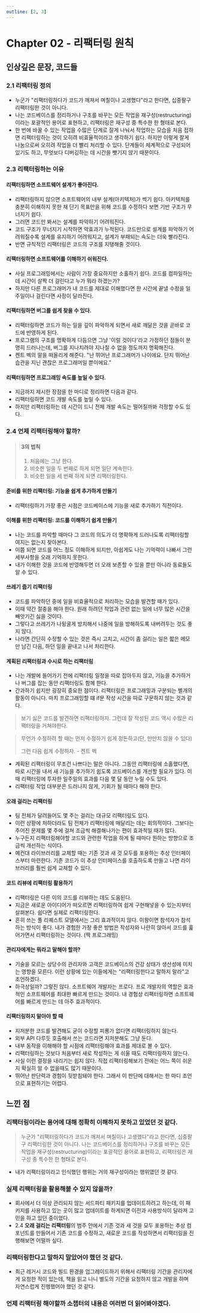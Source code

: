 ```yaml
---
outline: [2, 3]
---
```

# Chapter 02 - 리팩터링 원칙

## 인상깊은 문장, 코드들

### 2.1 리팩터링 정의

- 누군가 "리팩터링하다가 코드가 깨져서 며칠이나 고생했다"라고 한다면, 십중팔구 리팩터링한 것이 아니다.
- 나는 코드베이스를 정리하거나 구조를 바꾸는 모든 작업을 재구성(restructuring)이라는 포괄적인 용어로 표현하고, 리팩터링은 재구성 중 특수한 한 형태로 본다.
- 한 번에 바꿀 수 있는 작업을 수많은 단계로 잘게 나눠서 작업하는 모습을 처음 접하면 리팩터링하는 것이 오히려 비효율적이라고 생각하기 쉽다. 하지만 이렇게 잘게 나눔으로써 오히려 작업을 더 빨리 처리할 수 있다. 단계들이 체계적으로 구성되어 있기도 하고, 무엇보다 디버깅하는 데 시간을 뺏기지 않기 때문이다.

### 2.3 리팩터링하는 이유

#### 리팩터링하면 소프트웨어 설계가 좋아진다.

- 리팩터링하지 않으면 소프트웨어의 내부 설계(아키텍처)가 썩기 쉽다. 아키텍처를 충분히 이해하지 못한 채 단기 목표만을 위해 코드를 수정하다 보면 기반 구조가 무너지기 쉽다.
- 그러면 코드만 봐서는 설계를 파악하기 어려워진다.
- 코드 구조가 무너지기 시작하면 악효과가 누적된다. 코드만으로 설계를 파악하기 어려워질수록 설계를 유지하기 어려워지고, 설계가 부패되는 속도는 더욱 빨라진다.
- 반면 규칙적인 리팩터링은 코드의 구조를 지탱해줄 것이다.

#### 리팩터링하면 소프트웨어를 이해하기 쉬워진다.

- 사실 프로그래밍에서는 사람이 가장 중요하지만 소홀하기 쉽다. 코드를 컴파일하는 데 시간이 살짝 더 걸린다고 누가 뭐라 하겠는가?
- 하지만 다른 프로그래머가 내 코드를 제대로 이해했다면 한 시간에 끝낼 수정을 일주일이나 걸린다면 사정이 달라진다.

#### 리팩터링하면 버그를 쉽게 찾을 수 있다.

- 리팩터링하면 코드가 하는 일을 깊이 파악하게 되면서 새로 깨달은 것을 곧바로 코드에 반영하게 된다.
- 프로그램의 구조를 명확하게 다듬으면 그냥 '이럴 것이다'라고 가정하던 점들이 분명히 드러나는데, 버그를 지나치려야 지나칠 수 없을 정도까지 명확해진다.
- 켄트 벡의 말을 떠올리게 해준다. "난 뛰어난 프로그래머가 나이에요. 단지 뛰어난 습관을 지닌 괜찮은 프로그래머일 뿐이에요."

#### 리팩터링하면 프로그래밍 속도를 높일 수 있다.

- 지금까지 제시한 장점을 한 마디로 정리하면 다음과 같다.
- 리팩터링하면 코드 개발 속도를 높일 수 있다.
- 하지만 리팩터링하는 데 시간이 드니 전체 개발 속도는 떨어질까봐 걱정할 수도 있다.

### 2.4 언제 리팩터링해야 할까?

> #### 3의 법칙
>
> 1. 처음에는 그냥 한다.
> 2. 비슷한 일을 두 번째로 하게 되면 일단 계속한다.
> 3. 비슷한 일을 세 번째 하게 되면 리팩터링한다.

#### 준비를 위한 리팩터링: 기능을 쉽게 추가하게 만들기

- 리팩터링하기 가장 좋은 시점은 코드베이스에 기능을 새로 추가하기 직전이다.

#### 이해를 위한 리팩터링: 코드를 이해하기 쉽게 만들기

- 나는 코드를 파악할 때마다 그 코드의 의도가 더 명확하게 드러나도록 리팩터링할 여지는 없는지 찾아본다.
- 이쯤 되면 코드를 어느 정도 이해하게 되지만, 아쉽게도 나는 기억력이 나빠서 그런 세부사항을 오래 기억하지 못한다.
- 내가 이해한 것을 코드에 반영해두면 더 오래 보존할 수 있을 뿐만 아니라 동료들도 알 수 있다.

#### 쓰레기 줍기 리팩터링

- 코드를 파악하던 중에 일을 비효율적으로 처리하는 모습을 발견할 때가 있다.
- 이때 약간 절충을 해야 한다. 원래 하려던 작업과 관련 없는 일에 너무 많은 시간을 빼앗기긴 싫을 것이다.
- 그렇다고 쓰레기가 나뒹굴게 방치해서 나중에 일을 방해하도록 내버려두는 것도 좋지 않다.
- 나라면 간단히 수정할 수 있는 것은 즉시 고치고, 시간이 좀 걸리는 일은 짧은 메모만 남긴 다음, 하던 일을 끝내고 나서 처리한다.

#### 계획된 리팩터링과 수시로 하는 리팩터링

- 나는 개발에 들어가기 전에 리팩터링 일정을 따로 잡아두지 않고, 기능을 추가하거나 버그를 잡는 동안 리팩터링도 함께 한다.
- 간과하기 쉽지만 굉장히 중요한 점이다. 리팩터링은 프로그래밍과 구분되는 별개의 활동이 아니다. 마치 프로그래밍할 떄 if문 작성 시간을 따로 구문하지 않는 것과 같다.

> 보기 싫은 코드를 발견하면 리팩터링하자. 그런데 잘 작성된 코드 역시 수많은 리팩터링을 거쳐야한다.

> 무언가 수정하려 할 때는 먼저 수정하기 쉽게 정돈하고(단, 만만치 않을 수 있다)
>
> 그런 다음 쉽게 수정하자. - 켄트 벡

- 계획된 리팩터링이 무조건 나쁘다는 말은 아니다. 그동안 리팩터링에 소홀했다면, 따로 시간을 내서 새 기능을 추가하기 쉽도록 코드베이스를 개선할 필요가 있다. 이때 리팩터링에 투자한 일주일의 효과를 다음 몇 달 동안 누릴 수도 있다.
- 리팩터링 작업 대부분은 드러나지 않게, 기회가 될 때마다 해야 한다.

#### 오래 걸리는 리팩터링

- 팀 전체가 달려들어도 몇 주는 걸리는 대규모 리팩터링도 있다.
- 이런 상황에 처하더라도 팀 전체가 리팩터링에 매달리는 데는 회의적이다. 그보다는 주어진 문제를 몇 주에 걸쳐 조금씩 해결해나가는 편이 효과적일 때가 많다.
- 누구든지 리팩터링해야할 코드와 관련한 작업을 하게 될 때마다 원하는 방향으로 조금씩 개선하는 식이다.
- 예컨대 라이브러리를 교체할 때는 기존 것과 새 것 모두를 포용하는 추상 인터페이스부터 마련한다. 기존 코드가 이 추상 인터페이스를 호출하도록 만들고 나면 라이브러리를 훨씬 쉽게 교체할 수 있다.

#### 코드 리뷰에 리팩터링 활용하기

- 리팩터링은 다른 이의 코드를 리뷰하는 데도 도움된다.
- 지금은 새로운 아이디어가 떠오르면 리팩터링하여 쉽게 구현해넣을 수 있는지부터 살펴본다. 쉽다면 실제로 리팩터링한다.
- 흔히 쓰는 풀 리퀘스트 모델에서는 그리 효과적이지 않다. 이왕이면 참석자가 참석하는 방식이 좋다. 내가 경험한 가장 좋은 방법은 작성자와 나란히 앉아서 코드를 훑어가면서 리팩터링하는 것이다. (짝 프로그래밍)

#### 관리자에게는 뭐라고 말해야 할까?

- 기술을 모르는 상당수의 관리자와 고객은 코드베이스의 건강 상태가 생산성에 미치는 영향을 모른다. 이런 상황에 있는 이들에게는 "리팩터링한다고 말하지 말라"고 조언하겠다.
- 하극상일까? 그렇진 않다. 소프트웨어 개발자는 프로다. 프로 개발자의 역할은 효과적인 소프트웨어를 최대한 빠르게 만드는 것이다. 내 경험상 리팩터링하면 소프트웨어를 빠르게 만드는 데 아주 효과적이다.

#### 리팩터링하지 말아야 할 때

- 지저분한 코드를 발견해도 굳이 수정할 피룡가 없다면 리팩터링하지 않는다.
- 외부 API 다루듯 호출해서 쓰는 코드라면 지저분해도 그냥 둔다.
- 내부 동작을 이해해야 할 시점에 리팩터링해야 효과를 제대로 볼 수 있다.
- 리팩터링하는 것보다 처음부터 새로 작성하는 게 쉬울 때도 리팩터링하지 않는다.
- 사실 이런 결정을 내리기는 쉽지 않다. 직접 리팩터링해보기 전에는 어느 쪽이 쉬운지 확실히 알 수 없을때도 많기 때문이다.
- 뛰어난 판단력과 경험이 뒷받침돼야 한다. 그래서 이 판단에 대해서는 한 마디 조언으로 표현하기는 어렵다.

## 느낀 점

### 리팩터링이라는 용어에 대해 정확히 이해하지 못하고 있었던 것 같다.

> 누군가 "리팩터링하다가 코드가 깨져서 며칠이나 고생했다"라고 한다면, 십중팔구 리팩터링한 것이 아니다.
> 나는 코드베이스를 정리하거나 구조를 바꾸는 모든 작업을 재구성(restructuring)이라는 포괄적인 용어로 표현하고, 리팩터링은 재구성 중 특수한 한 형태로 본다.

- 내가 리팩터링이라고 인식했던 행위는 거의 재구성이라는 행위였던 것 같다.

### 실제 리팩터링을 활용해볼 수 있지 않을까?

- 회사에서 더 이상 관리되지 않는 서드파티 패키지를 업데이트하려고 하는데, 이 패키지를 사용하고 있는 곳이 많고 업데이트를 하게되면 이전과 사용방식이 달라져 고민을 하고 있던 중이었다.
- 2.4 **오래 걸리는 리팩터링**의 범주 안에서 기존 것과 새 것을 모두 포용하는 추상 컴포넌트를 만들어서 기존 코드를 수정하고, 새로운 코드를 작성하면서 리팩터링을 진행해보면 어떨까 싶다.

### 리팩터링한다고 말하지 말았어야 했던 것 같다.

- 최근 레거시 코드와 빌드 환경을 업그레이드하기 위해서 리팩터링 기간을 관리자에게 요청한 적이 있는데, 책을 읽고 나니 별도의 기간을 요청하지 않고 개발을 하며 자연스럽게 진행했어야 했던 것 같다.

### 언제 리팩터링 해야할까 소챕터의 내용은 여러번 더 읽어봐야겠다.
